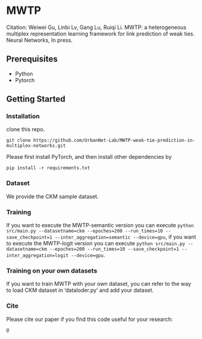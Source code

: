 # MWTP
Citation: Weiwei Gu, Linbi Lv, Gang Lu, Ruiqi Li. MWTP: a heterogeneous multiplex representation learning framework for link prediction of weak ties. Neural Networks, In press. 

## Prerequisites

- Python
- Pytorch

## Getting Started

### Installation

clone this repo.

`git clone https://github.com/UrbanNet-Lab/MWTP-weak-tie-prediction-in-multiplex-networks.git`

Please first install PyTorch, and then install other dependencies by 

`pip install -r requirements.txt`

### Dataset

We provide the CKM sample dataset. 

### Training

If you want to execute the MWTP-semantic version you can execute `python src/main.py --datasetname=ckm --epoches=200 --run_times=10 --save_checkpoint=1 --inter_aggregation=semantic --device=gpu`, if you want to execute the MWTP-logit version you can execute `python src/main.py --datasetname=ckm --epoches=200 --run_times=10 --save_checkpoint=1 --inter_aggregation=logit --device=gpu`.

### Training on your own datasets

If you want to train MWTP with your own dataset, you can refer to the way to load CKM dataset in ‘dataloder.py’ and add your dataset.

### Cite

Please cite our paper if you find this code useful for your research: 

`@`
